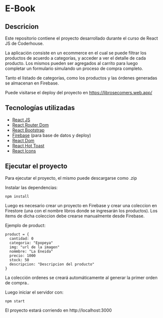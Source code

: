 # E-Book

## Descricion

Este repositorio contiene el proyecto desarrollado durante el curso de React JS de Coderhouse.

La aplicación consiste en un ecommerce en el cual se puede filtrar los productos de acuerdo a categorías, y acceder a ver el detalle de cada producto. Los mismos pueden ser agregados al carrito para luego completar un formulario simulando un proceso de compra completo.

Tanto el listado de categorías, como los productos y las órdenes generadas se almacenan en Firebase.

Puede visitarse el deploy del proyecto en https://librosecomers.web.app/

## Tecnologías utilizadas

- [React JS](https://reactjs.org/)
- [React Router Dom](https://reactrouter.com/)
- [React Bootstrap](https://react-bootstrap.github.io/)
- [Firebase](https://firebase.google.com/) (para base de datos y deploy)
- [React Dom](https://reactrouter.com/)
- [React Hot Toast](https://react-hot-toast.com/)
- [React Icons](https://react-icons.github.io/react-icons/)

## Ejecutar el proyecto

Para ejecutar el proyecto, el mismo puede descargarse como .zip

Instalar las dependencias:

```
npm install
```

Luego es necesario crear un proyecto en Firebase y crear una coleccion en Firestore (una con el nombre libros donde se ingresarán los productos). Los items de dicha coleccion debe crearse manualmente desde Firebase.

Ejemplo de product:

```
product = {
  cantidad: 0
  categoria: "Epopeya"
  img: "url de la imagen"
  nommbre: "La Eneida"
  precio: 1000
  stock: 50
  descripcion: "Descripcion del producto"
}

```

La colección ordenes se creará automáticamente al generar la primer orden de compra..

Luego iniciar el servidor con:

```
npm start
```

El proyecto estará corriendo en http://localhost:3000
